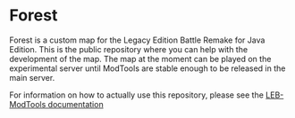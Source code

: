 # Forest

Forest is a custom map for the Legacy Edition Battle Remake for Java Edition. This is the public repository where you can help with the development of the map.
The map at the moment can be played on the experimental server until ModTools are stable enough to be released in the main server.

For information on how to actually use this repository, please see the [LEB-ModTools documentation](https://github.com/DBTDerpbox/LEB-ModTools/wiki)
